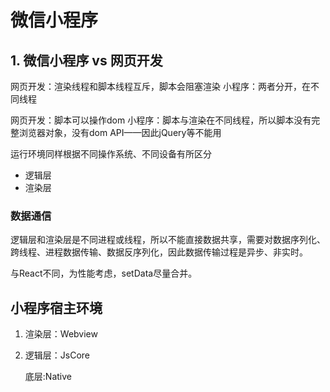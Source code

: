 # 微信小程序

## 1. 微信小程序 vs 网页开发

网页开发：渲染线程和脚本线程互斥，脚本会阻塞渲染
小程序：两者分开，在不同线程

网页开发：脚本可以操作dom
小程序：脚本与渲染在不同线程，所以脚本没有完整浏览器对象，没有dom API——因此jQuery等不能用

运行环境同样根据不同操作系统、不同设备有所区分

+ 逻辑层
+ 渲染层

### 数据通信

逻辑层和渲染层是不同进程或线程，所以不能直接数据共享，需要对数据序列化、跨线程、进程数据传输、数据反序列化，因此数据传输过程是异步、非实时。

与React不同，为性能考虑，setData尽量合并。

## 小程序宿主环境

1. 渲染层：Webview
2. 逻辑层：JsCore

   底层:Native
